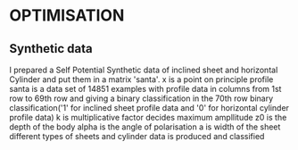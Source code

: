 # OPTIMISATION

Synthetic data
---
   I prepared a Self Potential Synthetic data of inclined sheet and horizontal Cylinder and put them in a matrix 'santa'.
x is a point on principle profile 
santa is a data set of 14851 examples with profile data in columns from 1st row to 69th row and giving a binary classification in the 70th row
binary classification('1' for inclined sheet profile data and '0' for horizontal cylinder profile data)
k is multiplicative factor decides maximum ampllitude 
z0 is the depth of the body
alpha is the angle of polarisation
a is width of the sheet
different types of sheets and cylinder data is produced and classified

